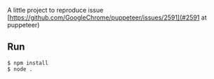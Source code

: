 A little project to reproduce issue [https://github.com/GoogleChrome/puppeteer/issues/2591](#2591 at puppeteer) 

## Run

    $ npm install
    $ node .
